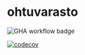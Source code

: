 # ohtuvarasto

![GHA workflow badge](https://github.com/nicolaskivimaki/ohtuvarasto/workflows/CI/badge.svg)

[![codecov](https://codecov.io/gh/nicolaskivimaki/ohtuvarasto/branch/main/graph/badge.svg?token=PN7SO3X1KQ)](https://codecov.io/gh/nicolaskivimaki/ohtuvarasto)
